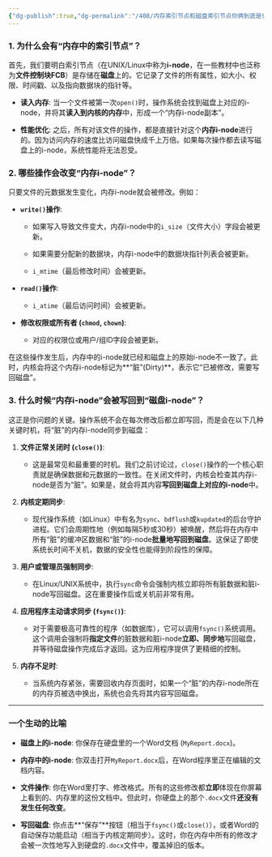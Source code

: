 ```yaml
---
{"dg-publish":true,"dg-permalink":"/408/内存索引节点和磁盘索引节点你俩到底是什么关系","permalink":"/408/内存索引节点和磁盘索引节点你俩到底是什么关系/"}
---
```



### **1. 为什么会有“内存中的索引节点”？**

首先，我们要明白索引节点（在UNIX/Linux中称为**i-node**，在一些教材中也泛称为**文件控制块FCB**）是存储在**磁盘**上的。它记录了文件的所有属性，如大小、权限、时间戳、以及指向数据块的指针等。

- **读入内存**: 当一个文件被第一次`open()`时，操作系统会找到磁盘上对应的i-node，并将其**读入到内核的内存**中，形成一个“内存i-node副本”。
    
- **性能优化**: 之后，所有对该文件的操作，都是直接针对这个**内存i-node**进行的。因为访问内存的速度比访问磁盘快成千上万倍。如果每次操作都去读写磁盘上的i-node，系统性能将无法忍受。
    

### **2. 哪些操作会改变“内存i-node”？**

只要文件的元数据发生变化，内存i-node就会被修改。例如：

- **`write()`操作**:
    
    - 如果写入导致文件变大，内存i-node中的`i_size`（文件大小）字段会被更新。
        
    - 如果需要分配新的数据块，内存i-node中的数据块指针列表会被更新。
        
    - `i_mtime`（最后修改时间）会被更新。
        
- **`read()`操作**:
    
    - `i_atime`（最后访问时间）会被更新。
        
- **修改权限或所有者 (`chmod`, `chown`)**:
    
    - 对应的权限位或用户/组ID字段会被更新。
        

在这些操作发生后，内存中的i-node就已经和磁盘上的原始i-node不一致了。此时，内核会将这个内存i-node标记为**“脏”(Dirty)**，表示它“已被修改，需要写回磁盘”。

### **3. 什么时候“内存i-node”会被写回到“磁盘i-node”？**

这正是你问题的关键。操作系统不会在每次修改后都立即写回，而是会在以下几种关键时机，将“脏”的内存i-node同步到磁盘：

1. **文件正常关闭时 (`close()`)**:
    
    - 这是最常见和最重要的时机。我们之前讨论过，`close()`操作的一个核心职责就是确保数据和元数据的一致性。在关闭文件时，内核会检查其内存i-node是否为“脏”。如果是，就会将其内容**写回到磁盘上对应的i-node**中。
        
2. **内核定期同步**:
    
    - 现代操作系统（如Linux）中有名为`sync`、`bdflush`或`kupdated`的后台守护进程。它们会周期性地（例如每隔5秒或30秒）被唤醒，然后将在内存中所有“脏”的缓冲区数据和“脏”的i-node**批量地写回到磁盘**。这保证了即使系统长时间不关机，数据的安全性也能得到阶段性的保障。
        
3. **用户或管理员强制同步**:
    
    - 在Linux/UNIX系统中，执行`sync`命令会强制内核立即将所有脏数据和脏i-node写回磁盘。这在重要操作后或关机前非常有用。
        
4. **应用程序主动请求同步 (`fsync()`)**:
    
    - 对于需要极高可靠性的程序（如数据库），它可以调用`fsync()`系统调用。这个调用会强制将**指定文件**的脏数据和脏i-node**立即、同步地**写回磁盘，并等待磁盘操作完成后才返回。这为应用程序提供了更精细的控制。
        
5. **内存不足时**:
    
    - 当系统内存紧张，需要回收内存页面时，如果一个“脏”的内存i-node所在的内存页被选中换出，系统也会先将其内容写回磁盘。
        

---

### **一个生动的比喻**

- **磁盘上的i-node**: 你保存在硬盘里的一个Word文档 (`MyReport.docx`)。
    
- **内存中的i-node**: 你双击打开`MyReport.docx`后，在Word程序里正在编辑的文档内容。
    
- **文件操作**: 你在Word里打字、修改格式。所有的这些修改都**立即**体现在你屏幕上看到的、内存里的这份文档中。但此时，你硬盘上的那个`.docx`文件**还没有发生任何改变**。
    
- **写回磁盘**: 你点击**“保存”**按钮（相当于`fsync()`或`close()`），或者Word的自动保存功能启动（相当于内核定期同步）。这时，你在内存中所有的修改才会被一次性地写入到硬盘的`.docx`文件中，覆盖掉旧的版本。
    
